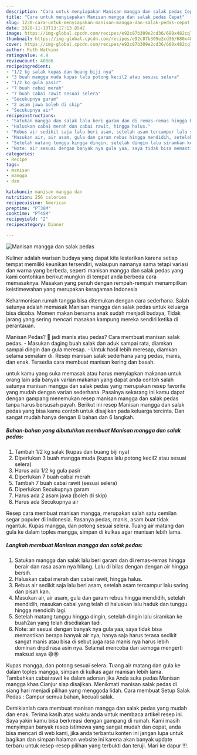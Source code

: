 ```yaml
---
description: "Cara untuk menyiapakan Manisan mangga dan salak pedas Cepat"
title: "Cara untuk menyiapakan Manisan mangga dan salak pedas Cepat"
slug: 1238-cara-untuk-menyiapakan-manisan-mangga-dan-salak-pedas-cepat
date: 2020-11-10T13:17:13.854Z
image: https://img-global.cpcdn.com/recipes/e92c87b309e2cd36/680x482cq70/manisan-mangga-dan-salak-pedas-foto-resep-utama.jpg
thumbnail: https://img-global.cpcdn.com/recipes/e92c87b309e2cd36/680x482cq70/manisan-mangga-dan-salak-pedas-foto-resep-utama.jpg
cover: https://img-global.cpcdn.com/recipes/e92c87b309e2cd36/680x482cq70/manisan-mangga-dan-salak-pedas-foto-resep-utama.jpg
author: Ruth Watkins
ratingvalue: 4.4
reviewcount: 40886
recipeingredient:
- "1/2 kg salak kupas dan buang biji nya"
- "3 buah mangga muda kupas lalu potong kecil2 atau sesuai selera"
- "1/2 kg gula pasir"
- "7 buah cabai merah"
- "7 buah cabai rawit sesuai selera"
- "Secukupnya garam"
- "2 asam jawa boleh di skip"
- "Secukupnya air"
recipeinstructions:
- "Satukan mangga dan salak lalu beri garam dan di remas-remas hingga berair dan rasa asam nya hilang. Lalu di bilas dengan dengan air hingga bersih."
- "Haluskan cabai merah dan cabai rawit, hingga halus."
- "Rebus air sedikit saja lalu beri asam, setelah asam tercampur lalu saring dan pisah kan."
- "Masukan air, air asam, gula dan garam rebus hingga mendidih, setelah mendidih, masukan cabai yang telah di haluskan lalu haduk dan tunggu hingga mendidih lagi."
- "Setelah matang tunggu hingga dingin, setelah dingin lalu siramkan ke buah2an yang telah disediakan tadi."
- "Note: air sesuai dengan banyak nya gula yaa, saya tidak bisa memastikan berapa banyak air nya, hanya saja harus terasa sedikit sangat manis atau bisa di sebut juga rasa manis nya harus lebih dominan drpd rasa asin nya. Selamat mencoba dan semoga mengerti maksud saya 😅😜"
categories:
- Recipe
tags:
- manisan
- mangga
- dan

katakunci: manisan mangga dan 
nutrition: 256 calories
recipecuisine: American
preptime: "PT38M"
cooktime: "PT45M"
recipeyield: "2"
recipecategory: Dinner

---
```



![Manisan mangga dan salak pedas](https://img-global.cpcdn.com/recipes/e92c87b309e2cd36/680x482cq70/manisan-mangga-dan-salak-pedas-foto-resep-utama.jpg)

Kuliner adalah warisan budaya yang dapat kita lestarikan karena setiap tempat memiliki keunikan tersendiri, walaupun namanya sama tetapi variasi dan warna yang berbeda, seperti manisan mangga dan salak pedas yang kami contohkan berikut mungkin di tempat anda berbeda cara memasaknya. Masakan yang penuh dengan rempah-rempah menampilkan keistimewahan yang merupakan keragaman Indonesia

Keharmonisan rumah tangga bisa ditemukan dengan cara sederhana. Salah satunya adalah memasak Manisan mangga dan salak pedas untuk keluarga bisa dicoba. Momen makan bersama anak sudah menjadi budaya, Tidak jarang yang sering mencari masakan kampung mereka sendiri ketika di perantauan.

Manisan Pedas? 🤔 jadi manis atau pedas? Cara membuat manisan salak pedas. - Masukan daging buah salak dan aduk sampai rata, diamkan sampai dingin dan gula meresap. - Untuk hasil lebih meresap, diamkan selama semalam di. Resep manisan salak sederhana yang pedas, manis, dan enak. Tersedia cara membuat manisan kering dan basah.

untuk kamu yang suka memasak atau harus menyiapkan makanan untuk orang lain ada banyak varian makanan yang dapat anda contoh salah satunya manisan mangga dan salak pedas yang merupakan resep favorite yang mudah dengan varian sederhana. Pasalnya sekarang ini kamu dapat dengan gampang menemukan resep manisan mangga dan salak pedas tanpa harus bersusah payah.
Berikut ini resep Manisan mangga dan salak pedas yang bisa kamu contoh untuk disajikan pada keluarga tercinta. Dan sangat mudah hanya dengan 8 bahan dan 6 langkah.


<!--inarticleads1-->

##### Bahan-bahan yang dibutuhkan membuat Manisan mangga dan salak pedas:

1. Tambah 1/2 kg salak (kupas dan buang biji nya)
1. Diperlukan 3 buah mangga muda (kupas lalu potong kecil2 atau sesuai selera)
1. Harus ada 1/2 kg gula pasir
1. Diperlukan 7 buah cabai merah
1. Tambah 7 buah cabai rawit (sesuai selera)
1. Diperlukan Secukupnya garam
1. Harus ada 2 asam jawa (boleh di skip)
1. Harus ada Secukupnya air


Resep cara membuat manisan mangga, merupakan salah satu cemilan segar populer di Indonesia. Rasanya pedas, manis, asam buat tidak ngantuk. Kupas mangga, dan potong sesuai selera. Tuang air matang dan gula ke dalam toples mangga, simpan di kulkas agar manisan lebih lama. 

<!--inarticleads2-->

##### Langkah membuat  Manisan mangga dan salak pedas:

1. Satukan mangga dan salak lalu beri garam dan di remas-remas hingga berair dan rasa asam nya hilang. Lalu di bilas dengan dengan air hingga bersih.
1. Haluskan cabai merah dan cabai rawit, hingga halus.
1. Rebus air sedikit saja lalu beri asam, setelah asam tercampur lalu saring dan pisah kan.
1. Masukan air, air asam, gula dan garam rebus hingga mendidih, setelah mendidih, masukan cabai yang telah di haluskan lalu haduk dan tunggu hingga mendidih lagi.
1. Setelah matang tunggu hingga dingin, setelah dingin lalu siramkan ke buah2an yang telah disediakan tadi.
1. Note: air sesuai dengan banyak nya gula yaa, saya tidak bisa memastikan berapa banyak air nya, hanya saja harus terasa sedikit sangat manis atau bisa di sebut juga rasa manis nya harus lebih dominan drpd rasa asin nya. Selamat mencoba dan semoga mengerti maksud saya 😅😜


Kupas mangga, dan potong sesuai selera. Tuang air matang dan gula ke dalam toples mangga, simpan di kulkas agar manisan lebih lama. Tambahkan cabai rawit ke dalam adonan jika Anda suka pedas Manisan mangga khas Cianjur siap disajikan. Menikmati manisan salak pedas di siang hari menjadi pilihan yang menggoda lidah. Cara membuat Setup Salak Pedas : Campur semua bahan, kecuali salak. 

Demikianlah cara membuat manisan mangga dan salak pedas yang mudah dan enak. Terima kasih atas waktu anda untuk membaca artikel resep ini. Saya yakin kamu bisa berkreasi dengan gampang di rumah. Kami masih menyimpan banyak resep istimewa yang sangat mudah dan cepat, anda bisa mencari di web kami, jika anda terbantu konten ini jangan lupa untuk bagikan dan simpan halaman website ini karena akan banyak update terbaru untuk resep-resep pilihan yang terbukti dan teruji. Mari ke dapur !!!. 
